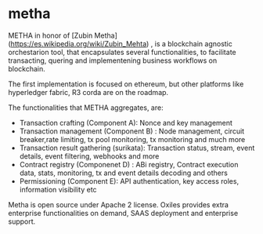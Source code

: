 # metha

METHA in honor of [Zubin Metha] (https://es.wikipedia.org/wiki/Zubin_Mehta) , is a blockchain agnostic orchestarion tool, that encapsulates several functionalities, to facilitate transacting, quering and implementening business workflows on blockchain.

The first implementation is focused on ethereum, but other platforms like hyperledger fabric, R3 corda are on the roadmap.

The functionalities that METHA aggregates, are:

- Transaction crafting (Component A): Nonce and key management
- Transaction management (Component B) : Node management, circuit breaker,rate limiting, tx pool monitoring, tx monitoring and much more
- Transaction result gathering (surikata): Transaction status, stream, event details, event filtering, webhooks and more
- Contract registry (Componenet D) : ABi registry, Contract execution data, stats, monitoring, tx and event details decoding and others
- Permissioning (Component E): API authentication, key access roles, information visibility etc


Metha is open source under Apache 2 license. Oxiles provides extra enterprise functionalities on demand, SAAS deployment and enterprise support.


